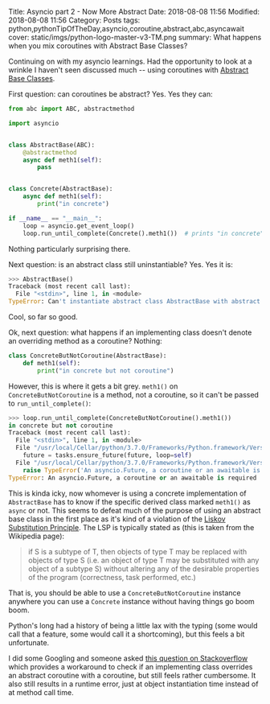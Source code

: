 Title: Asyncio part 2 - Now More Abstract
Date: 2018-08-08 11:56
Modified: 2018-08-08 11:56
Category: Posts
tags: python,pythonTipOfTheDay,asyncio,coroutine,abstract,abc,asyncawait
cover: static/imgs/python-logo-master-v3-TM.png
summary: What happens when you mix coroutines with Abstract Base Classes?

Continuing on with my asyncio learnings.  Had the opportunity to look at a wrinkle I haven't seen discussed
much -- using coroutines with [Abstract Base Classes](https://docs.python.org/3/library/abc.html).

First question: can coroutines be abstract?  Yes.  Yes they can:

```python
from abc import ABC, abstractmethod

import asyncio


class AbstractBase(ABC):
    @abstractmethod
    async def meth1(self):
        pass


class Concrete(AbstractBase):
    async def meth1(self):
        print("in concrete")

if __name__ == "__main__":
    loop = asyncio.get_event_loop()
    loop.run_until_complete(Concrete().meth1())  # prints "in concrete"
```

Nothing particularly surprising there.

Next question: is an abstract class still uninstantiable?  Yes.  Yes it is:

```python
>>> AbstractBase()
Traceback (most recent call last):
  File "<stdin>", line 1, in <module>
TypeError: Can't instantiate abstract class AbstractBase with abstract methods meth1
```

Cool, so far so good.

Ok, next question: what happens if an implementing class doesn't denote an overriding
method as a coroutine?  Nothing:

```python
class ConcreteButNotCoroutine(AbstractBase):
    def meth1(self):
        print("in concrete but not coroutine")
```

However, this is where it gets a bit grey.  `meth1()` on `ConcreteButNotCoroutine` is
a method, not a coroutine, so it can't be passed to `run_until_complete()`:

```python
>>> loop.run_until_complete(ConcreteButNotCoroutine().meth1())
in concrete but not coroutine
Traceback (most recent call last):
  File "<stdin>", line 1, in <module>
  File "/usr/local/Cellar/python/3.7.0/Frameworks/Python.framework/Versions/3.7/lib/python3.7/asyncio/base_events.py", line 547, in run_until_complete
    future = tasks.ensure_future(future, loop=self)
  File "/usr/local/Cellar/python/3.7.0/Frameworks/Python.framework/Versions/3.7/lib/python3.7/asyncio/tasks.py", line 588, in ensure_future
    raise TypeError('An asyncio.Future, a coroutine or an awaitable is '
TypeError: An asyncio.Future, a coroutine or an awaitable is required
```

This is kinda icky, now whomever is using a concrete implementation of `AbstractBase`
has to know if the specific derived class marked `meth1()` as `async` or not.  This
seems to defeat much of the purpose of using an abstract base class in the first
place as it's kind of a violation of the [Liskov Substitution Principle](https://en.wikipedia.org/wiki/Liskov_substitution_principle).
The LSP is typically stated as (this is taken from the Wikipedia page):

> if S is a subtype of T, then objects of type T may be replaced with objects of
> type S (i.e. an object of type T may be substituted with any object of a
> subtype S) without altering any of the desirable properties of the program
> (correctness, task performed, etc.)

That is, you should be able to use a `ConcreteButNotCoroutine` instance anywhere you
can use a `Concrete` instance without having things go boom boom.

Python's long had a history of being a little lax with the typing (some would call
that a feature, some would call it a shortcoming), but this feels a bit unfortunate.

I did some Googling and someone asked [this question on Stackoverflow](https://stackoverflow.com/questions/47555934/how-require-that-an-abstract-method-is-a-coroutine)
which provides a workaround to check if an implementing class overrides an abstract coroutine
with a coroutine, but still feels rather cumbersome.  It also still results in a runtime error,
just at object instantiation time instead of at method call time.
